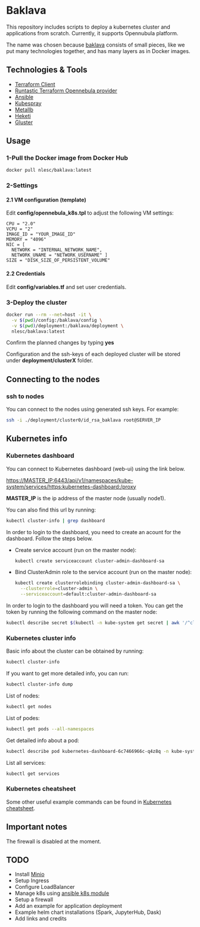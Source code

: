 # Baklava

This repository includes scripts to deploy a kubernetes cluster and applications from scratch. Currently, it supports Opennubula platform. 

The name was chosen because [baklava](https://en.wikipedia.org/wiki/Baklava) consists of small pieces, like we put many technologies together, and has many layers as in Docker images.

## Technologies & Tools

- [Terraform Client](https://www.terraform.io)
- [Runtastic Terraform Opennebula provider](https://github.com/runtastic/terraform-provider-opennebula)
- [Ansible](https://www.ansible.com/)
- [Kubespray](https://github.com/kubernetes-sigs/kubespray)
- [Metallb](https://metallb.universe.tf/)
- [Heketi](https://github.com/heketi/heketi)
- [Gluster](https://www.gluster.org)

## Usage

### 1-Pull the Docker image from Docker Hub

```bash
docker pull nlesc/baklava:latest
```

### 2-Settings

#### 2.1 VM configuration (template)

Edit **config/opennebula_k8s.tpl** to adjust the following VM settings:

    CPU = "2.0"
    VCPU = "2"
    IMAGE_ID = "YOUR_IMAGE_ID"
    MEMORY = "4096"
    NIC = [
      NETWORK = "INTERNAL_NETWORK_NAME",
      NETWORK_UNAME = "NETWORK_USERNAME" ]
    SIZE = "DISK_SIZE_OF_PERSISTENT_VOLUME"

#### 2.2 Credentials

Edit **config/variables.tf** and set user credentials.

### 3-Deploy the cluster

```bash
docker run --rm --net=host -it \
  -v $(pwd)/config:/baklava/config \
  -v $(pwd)/deployment:/baklava/deployment \
  nlesc/baklava:latest
```

Confirm the planned changes by typing **yes**

Configuration and the ssh-keys of each deployed cluster will be stored under **deployment/clusterX** folder.

## Connecting to the nodes

### ssh to nodes

You can connect to the nodes using generated ssh keys. For example:

```bash
ssh -i ./deployment/cluster0/id_rsa_baklava root@SERVER_IP
```

## Kubernetes info

### Kubernetes dashboard

You can connect to Kubernetes dashboard (web-ui) using the link below.

[https://MASTER_IP:6443/api/v1/namespaces/kube-system/services/https:kubernetes-dashboard:/proxy](https://MASTER_IP:6443/api/v1/namespaces/kube-system/services/https:kubernetes-dashboard:/proxy)

**MASTER_IP** is the ip address of the master node (usually node1).

You can also find this url by running:

```bash
kubectl cluster-info | grep dashboard
```

In order to login to the dashboard,  you need to create an acount for the dashboard. Follow the steps below.

- Create service account (run on the master node):

  ```bash
  kubectl create serviceaccount cluster-admin-dashboard-sa
  ```

- Bind ClusterAdmin role to the service account (run on the master node):

  ```bash
  kubectl create clusterrolebinding cluster-admin-dashboard-sa \
    --clusterrole=cluster-admin \
    --serviceaccount=default:cluster-admin-dashboard-sa
  ```

In order to login to the dashboard you will need a token. You can get the token by running the following command on the master node:

  ```bash
  kubectl describe secret $(kubectl -n kube-system get secret | awk '/^cluster-admin-dashboard-sa-token-/{print $1}') | awk '$1=="token:"{print $2}' | head -n1
  ```

### Kubernetes cluster info

Basic info about the cluster can be obtained by running:

```bash
kubectl cluster-info
```

If you want to get more detailed info, you can run:

```bash
kubectl cluster-info dump
```

List of nodes:

```bash
kubectl get nodes
```

List of podes:

```bash
kubectl get pods --all-namespaces 
```

Get detailed info about a pod:

```bash
kubectl describe pod kubernetes-dashboard-6c7466966c-q4z8q -n kube-system
```

List all services:

```bash
kubectl get services
```

### Kubernetes cheatsheet

Some other useful example commands can be found in [Kubernetes cheatsheet](https://kubernetes.io/docs/reference/kubectl/cheatsheet/).

## Important notes

The firewall is disabled at the moment.

## TODO

- Install [Minio](https://github.com/minio/minio-operator)
- Setup Ingress
- Configure LoadBalancer
- Manage k8s using [ansible k8s module](https://docs.ansible.com/ansible/latest/modules/k8s_module.html)
- Setup a firewall
- Add an example for application deployment
- Example helm chart installations (Spark, JupyterHub, Dask)
- Add links and credits

